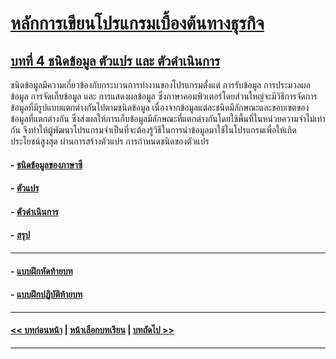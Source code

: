 # [หลักการเขียนโปรแกรมเบื้องต้นทางธุรกิจ](../README.md)
## [บทที่ 4  ชนิดข้อมูล ตัวแปร และ ตัวดำเนินการ](README.md)

ชนิดข้อมูลมีความเกี่ยวข้องกับกระบวนการทำงานของโปรแกรมตั้งแต่ การรับข้อมูล การประมวลผลข้อมูล การจัดเก็บข้อมูล และ การแสดงผลข้อมูล ซึ่งภาษาคอมพิวเตอร์โดยส่วนใหญ่จะมีวิธีการจัดการข้อมูลที่มีรูปแบบแตกต่างกันไปตามชนิดข้อมูล เนื่องจากข้อมูลแต่ละชนิดมีลักษณะและขอบเขตของข้อมูลที่แตกต่างกัน ซึ่งส่งผลให้การเก็บข้อมูลมีลักษณะที่แตกต่างกันโดยใช้พื้นที่ในหน่วยความจำไม่เท่ากัน จึงทำให้ผู้พัฒนาโปรแกรมจำเป็นที่จะต้องรู้วิธีในการนำข้อมูลมาใช้ในโปรแกรมเพื่อให้เกิดประโยชน์สูงสุด ผ่านการสร้างตัวแปร การกำหนดชนิดของตัวแปร 

#### - [ชนิดข้อมูลของภาษาซี](0401.md)
#### - [ตัวแปร](0402.md)
#### - [ตัวดำเนินการ](0403.md)
#### - [สรุป](0410.md)
---
#### - [แบบฝึกหัดท้ายบท](0430.md)
#### - [แบบฝึกปฏิบัติท้ายบท](0450.md)
---
#### [<< บทก่อนหน้า](../Chapter03/README.md) | [หน้าเลือกบทเรียน](../README.md) | [บทถัดไป >>](../Chapter05/README.md)
---
